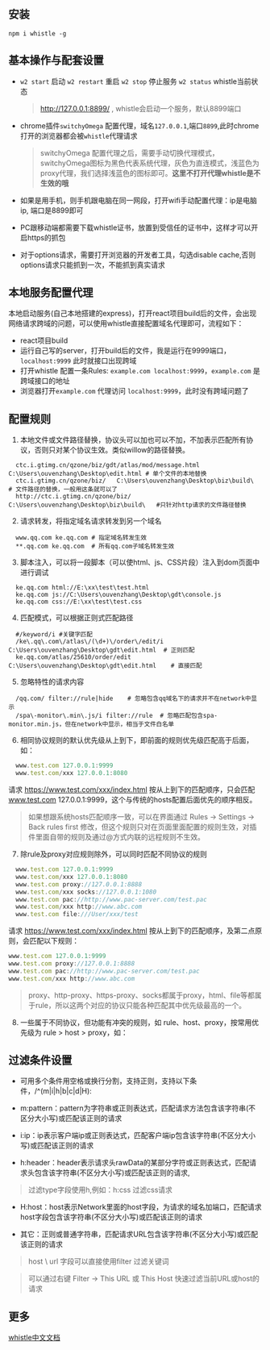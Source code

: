 ## 安装
  `npm i whistle -g`

## 基本操作与配套设置

* `w2 start` 启动 `w2 restart` 重启  `w2 stop` 停止服务  `w2 status` whistle当前状态 
  > http://127.0.0.1:8899/ , whistle会启动一个服务，默认8899端口

* chrome插件`switchyOmega` 配置代理，域名`127.0.0.1`,端口`8899`,此时chrome打开的浏览器都会被`whistle`代理请求
	> switchyOmega 配置代理之后，需要手动切换代理模式，switchyOmega图标为黑色代表系统代理，灰色为直连模式，浅蓝色为proxy代理，我们选择浅蓝色的图标即可。**这里不打开代理whistle是不生效的哦**

* 如果是用手机，则手机跟电脑在同一网段，打开wifi手动配置代理：ip是电脑ip, 端口是8899即可

* PC跟移动端都需要下载whistle证书，放置到受信任的证书中，这样才可以开启https的抓包

* 对于options请求，需要打开浏览器的开发者工具，勾选disable cache,否则options请求只能抓到一次，不能抓到真实请求

## 本地服务配置代理
  本地启动服务(自己本地搭建的express)，打开react项目build后的文件，会出现网络请求跨域的问题，可以使用whistle直接配置域名代理即可，流程如下：
  * react项目build
  * 运行自己写的server，打开build后的文件，我是运行在9999端口，`localhost:9999` 此时就接口出现跨域
  * 打开whistle 配置一条Rules: `example.com localhost:9999`，`example.com` 是跨域接口的地址
  * 浏览器打开`example.com` 代理访问 `localhost:9999`，此时没有跨域问题了


## 配置规则

1. 本地文件或文件路径替换，协议头可以加也可以不加，不加表示匹配所有协议，否则只对某个协议生效。类似willow的路径替换。
```
  ctc.i.gtimg.cn/qzone/biz/gdt/atlas/mod/message.html  C:\Users\ouvenzhang\Desktop\edit.html # 单个文件的本地替换
  ctc.i.gtimg.cn/qzone/biz/   C:\Users\ouvenzhang\Desktop\biz\build\  # 文件路径的替换，一般用这条就可以了
  http://ctc.i.gtimg.cn/qzone/biz/ C:\Users\ouvenzhang\Desktop\biz\build\   #只针对http请求的文件路径替换
```

2. 请求转发，将指定域名请求转发到另一个域名
```
  www.qq.com ke.qq.com # 指定域名转发生效
  **.qq.com ke.qq.com  # 所有qq.com子域名转发生效
```
3. 脚本注入，可以将一段脚本（可以使html、js、CSS片段）注入到dom页面中进行调试
```
  ke.qq.com html://E:\xx\test\test.html
  ke.qq.com js://C:\Users\ouvenzhang\Desktop\gdt\console.js
  ke.qq.com css://E:\xx\test\test.css
```
4. 匹配模式，可以根据正则式匹配路径
```
  #/keyword/i #关键字匹配
  /ke\.qq\.com\/atlas\/(\d+)\/order\/edit/i C:\Users\ouvenzhang\Desktop\gdt\edit.html  # 正则匹配
  ke.qq.com/atlas/25610/order/edit C:\Users\ouvenzhang\Desktop\gdt\edit.html    # 直接匹配
```

5. 忽略特性的请求内容
```
  /qq.com/ filter://rule|hide    # 忽略包含qq域名下的请求并不在network中显示
  /spa\-monitor\.min\.js/i filter://rule  # 忽略匹配包含spa-monitor.min.js，但在network中显示，相当于文件白名单
```
6. 相同协议规则的默认优先级从上到下，即前面的规则优先级匹配高于后面，如：

```js
  www.test.com 127.0.0.1:9999
  www.test.com/xxx 127.0.0.1:8080
```
请求 https://www.test.com/xxx/index.html 按从上到下的匹配顺序，只会匹配 www.test.com 127.0.0.1:9999，这个与传统的hosts配置后面优先的顺序相反。

> 如果想跟系统hosts匹配顺序一致，可以在界面通过 Rules -> Settings -> Back rules first 修改，但这个规则只对在页面里面配置的规则生效，对插件里面自带的规则及通过@方式内联的远程规则不生效。

7. 除rule及proxy对应规则除外，可以同时匹配不同协议的规则

```js
  www.test.com 127.0.0.1:9999
  www.test.com/xxx 127.0.0.1:8080
  www.test.com proxy://127.0.0.1:8888
  www.test.com/xxx socks://127.0.0.1:1080
  www.test.com pac://http://www.pac-server.com/test.pac
  www.test.com/xxx http://www.abc.com
  www.test.com file:///User/xxx/test
```

请求 https://www.test.com/xxx/index.html 按从上到下的匹配顺序，及第二点原则，会匹配以下规则：

```js
www.test.com 127.0.0.1:9999
www.test.com proxy://127.0.0.1:8888
www.test.com pac://http://www.pac-server.com/test.pac
www.test.com/xxx http://www.abc.com
```
> proxy、http-proxy、https-proxy、socks都属于proxy，html、file等都属于rule，所以这两个对应的协议只能各种匹配其中优先级最高的一个。

8. 一些属于不同协议，但功能有冲突的规则，如 rule、host、proxy，按常用优先级为 rule > host > proxy，如：


## 过滤条件设置

  * 可用多个条件用空格或换行分割，支持正则，支持以下条件，/^(m|i|h|b|c|d|H):

  * m:pattern：pattern为字符串或正则表达式，匹配请求方法包含该字符串(不区分大小写)或匹配该正则的请求

  * i:ip：ip表示客户端ip或正则表达式，匹配客户端ip包含该字符串(不区分大小写)或匹配该正则的请求

  * h:header：header表示请求头rawData的某部分字符或正则表达式，匹配请求头包含该字符串(不区分大小写)或匹配该正则的请求, 
  > 过滤type字段使用h,例如：h:css 过滤css请求

  * H:host：host表示Network里面的host字段，为请求的域名加端口，匹配请求host字段包含该字符串(不区分大小写)或匹配该正则的请求

  * 其它：正则或普通字符串，匹配请求URL包含该字符串(不区分大小写)或匹配该正则的请求
  > host \ url 字段可以直接使用filter 过滤关键词

  > 可以通过右键 Filter -> This URL 或 This Host 快速过滤当前URL或host的请求

## 更多
  [whistle中文文档](http://wproxy.org/whistle/install.html)